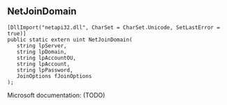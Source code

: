 ## NetJoinDomain

```
[DllImport("netapi32.dll", CharSet = CharSet.Unicode, SetLastError = true)]
public static extern uint NetJoinDomain(
   string lpServer,
   string lpDomain,
   string lpAccountOU,
   string lpAccount,
   string lpPassword,
   JoinOptions fJoinOptions
);
```

Microsoft documentation: (TODO)
